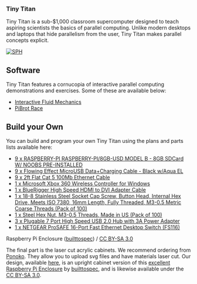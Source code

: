 ### Tiny Titan
Tiny Titan is a sub-$1,000 classroom supercomputer designed to teach aspiring scientists the basics of parallel computing. Unlike modern desktops and laptops that hide parallelism from the user, Tiny Titan makes parallel concepts explicit.

[![SPH](https://raw.github.com/olcf/tinytitan/master/images/four_cabinet_sph.jpg)](https://raw.github.com/olcf/tinytitan/master/images/four_cabinet_sph.jpg)

## Software
Tiny Titan features a cornucopia of interactive parallel computing demonstrations and exercises. Some of these are available below:
* [Interactive Fluid Mechanics](https://github.com/adamsimpson/SPH) 
* [PiBrot Race](https://github.com/AdamSimpson/Mandelbrot)

## Build your Own
You can build and program your own Tiny Titan using the plans and parts lists available here:

* [9 x RASPBERRY-PI  RASPBERRY-PI/8GB-USD  MODEL B - 8GB SDCard W/ NOOBS PRE-INSTALLED](http://www.newark.com/raspberry-pi/raspberry-pi-8gb-usd/model-b-8gb-sdcard-w-noobs-pre/dp/04X5042)
* [9 x Flowing Effect MicroUSB Data+Charging Cable - Black w/Aqua EL](http://www.adafruit.com/products/1233)
* [9 x 2ft Flat Cat 5 100Mb Ethernet Cable](http://www.newegg.com/Product/Product.aspx?Item=N82E16812422526)
* [1 x Microsoft Xbox 360 Wireless Controller for Windows](http://www.amazon.com/Microsoft-Xbox-Wireless-Controller-Windows/dp/B004QRKWKQ/)
* [1 x BlueRigger High Speed HDMI to DVI Adapter Cable](http://www.amazon.com/BlueRigger-High-Speed-Adapter-Cable/dp/B005LJQO9G/)
* [1 x 18-8 Stainless Steel Socket Cap Screw, Button Head, Internal Hex Drive, Meets ISO 7380, 16mm Length, Fully Threaded, M3-0.5 Metric Coarse Threads (Pack of 100)](http://www.amazon.com/gp/product/B005E00BN2/)
* [1 x Steel Hex Nut, M3-0.5 Threads, Made in US (Pack of 100)](http://www.amazon.com/gp/product/B000NBIH92/)
* [3 x Plugable 7 Port High Speed USB 2.0 Hub with 3A Power Adapter](http://www.amazon.com/gp/product/B003Z4G3I6/)
* [1 x NETGEAR ProSAFE 16-Port Fast Ethernet Desktop Switch (FS116)](http://www.amazon.com/NETGEAR-ProSAFE-16-Port-Ethernet-Desktop/dp/B000063UZW/)


<div xmlns:cc="http://creativecommons.org/ns#" xmlns:dct="http://purl.org/dc/terms/" about="http://www.thingiverse.com/thing:25100"><span property="dct:title">Raspberry Pi Enclosure</span> (<a rel="cc:attributionURL" property="cc:attributionName" href="http://www.thingiverse.com/builttospec">builttospec</a>) / <a rel="license" href="http://creativecommons.org/licenses/by-sa/3.0/">CC BY-SA 3.0</a></div>

The final part is the laser cut acrylic cabinets. We recommend ordering from [Ponoko](http://www.ponoko.com). They allow you to upload svg files and have materials laser cut. Our design, available [here](https://raw.github.com/olcf/tinytitan/master/images/tinytitan_p3_inkscape_fixed.svg), is an upright cabinet version of this [excellent Raspberry Pi Enclosure](http://www.thingiverse.com/thing:25100) by [builttospec](http://www.thingiverse.com/builttospec), and is likewise available under the [CC BY-SA 3.0](http://creativecommons.org/licenses/by-sa/3.0).

